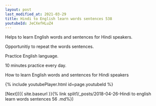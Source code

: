 ```yaml
---
layout: post
last_modified_at: 2021-03-29
title: Hindi to English learn words sentences 538 
youtubeId: JeCXefHLuZ4
---
```

 
 
Helps to learn English words and sentences for Hindi speakers.

Opportunitiy to repeat the words sentences. 

Practice English language. 
 
10 minutes practice every day. 
 
How to learn English words and sentences for Hindi speakers 
 
{% include youtubePlayer.html id=page.youtubeId %}
 
 
[Next]({{ site.baseurl }}{% link  split1/_posts/2018-04-26-Hindi to english learn words sentences 56 .md%})
 
